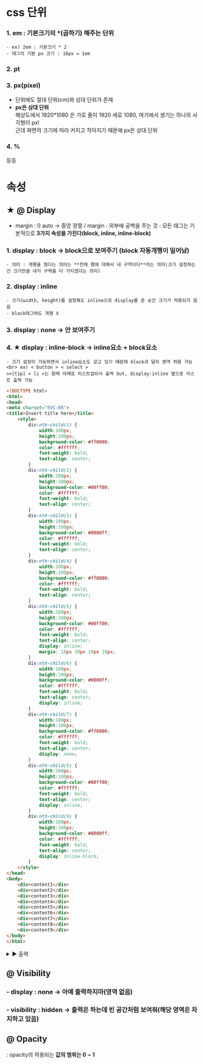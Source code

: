 # css 단위 
### 1. em : 기본크기의 *(곱하기) 해주는 단위 
    - ex) 2em : 기본크기 * 2
    - 태그의 기본 px 크기 : 16px = 1em
### 2. pt

### 3. px(pixel)
- 단위에도 절대 단위(cm)와 상대 단위가 존재 
- **px은 상대 단위** <br> 
해상도에서 1920*1080 은 가로 줄이 1920 세로 1080, 여기에서 생기는 하나의 사각형이 px!
<br>근데 화면의 크기에 따라 커지고 작아지기 때문에 px은 상대 단위

### 4. % 
등등 

# 속성
## ★ @ Display
- margin : 0 auto → 중앙 정렬  / margin : 외부에 공백을 주는 것 
: 모든 태그는 기본적으로 **3가지 속성을 가진다(block, inline, inline-block)**
### 1. display : block → block으로 보여주기 (block 자동개행이 일어남)
    - 의미 : 개행을 줬다는 의미는 **전체 행에 대해서 내 구역이다**라는 의미(크기 설정하는 건 크기만큼 내가 구역을 다 가지겠다는 의미)
### 2. display : inline
    - 크기(width, height)를 설정해도 inline으로 display를 준 순간 크기가 적용되지 않음
    - block태그여도 개행 X 
### 3. display : none → 안 보여주기 
### 4. ★ **display : inline-block → inline요소 + block요소**
    - 크기 설정이 가능하면서 inline요소도 갖고 있기 때문에 block과 달리 영역 허용 가능 <br> ex) < button > < select >
    >>[tip] < li >는 원래 아래로 리스트업되서 출력 but, display:inline 옆으로 리스트 출력 가능
```html
<!DOCTYPE html>
<html>
<head>
<meta charset="EUC-KR">
<title>Insert title here</title>
	<style>
		div:nth-child(1) {
			width:100px;
			height:100px;
			background-color: #ff0000;
			color: #ffffff;
			font-weight: bold;
			text-align: center;	
		}
		div:nth-child(2) {
			width:100px;
			height:100px;
			background-color: #00ff00;
			color: #ffffff;
			font-weight: bold;
			text-align: center;	
		}
		div:nth-child(3) {
			width:100px;
			height:100px;
			background-color: #0000ff;
			color: #ffffff;
			font-weight: bold;
			text-align: center;	
		}
		div:nth-child(4) {
			width:100px;
			height:100px;
			background-color: #ff0000;
			color: #ffffff;
			font-weight: bold;
			text-align: center;	
		}
		div:nth-child(5) {
			width:100px;
			height:100px;
			background-color: #00ff00;
			color: #ffffff;
			font-weight: bold;
			text-align: center;	
			display: inline;
			margin: 10px 10px 10px 10px;
		}
		div:nth-child(6) {
			width:100px;
			height:100px;
			background-color: #0000ff;
			color: #ffffff;
			font-weight: bold;
			text-align: center;	
			display: inline;
		}
		div:nth-child(7) {
			width:100px;
			height:100px;
			background-color: #ff0000;
			color: #ffffff;
			font-weight: bold;
			text-align: center;	
			display: none;
		}
		div:nth-child(8) {
			width:100px;
			height:100px;
			background-color: #00ff00;
			color: #ffffff;
			font-weight: bold;
			text-align: center;	
			display: inline;
		}
		div:nth-child(9) {
			width:100px;
			height:100px;
			background-color: #0000ff;
			color: #ffffff;
			font-weight: bold;
			text-align: center;	
			display: inline-block;
		}
	</style>
</head>
<body>
	<div>content1</div>
	<div>content2</div>
	<div>content3</div>
	<div>content4</div>
	<div>content5</div>
	<div>content6</div>
	<div>content7</div>
	<div>content8</div>
	<div>content9</div>
</body>
</html>
```

<details><summary>▶ 출력</summary>

![2](https://user-images.githubusercontent.com/74290204/103393320-67c9f180-4b65-11eb-8af2-3cbd64227a5f.PNG)
</details>

## @ Visibility 
### - display : none → 아예 출력하지마(영역 없음)
### - visibility : hidden → 출력은 하는데 빈 공간처럼 보여줘(해당 영역은 차지하고 있음)

## @ Opacity 
: opacity의 허용되는 **값의 범위는 0 ~ 1**
